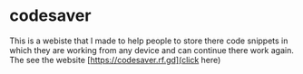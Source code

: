 # codesaver
This is a webiste that I made to help people to store there code snippets in which they are working from any device and can continue there work again.
The see the website [https://codesaver.rf.gd](click here)
